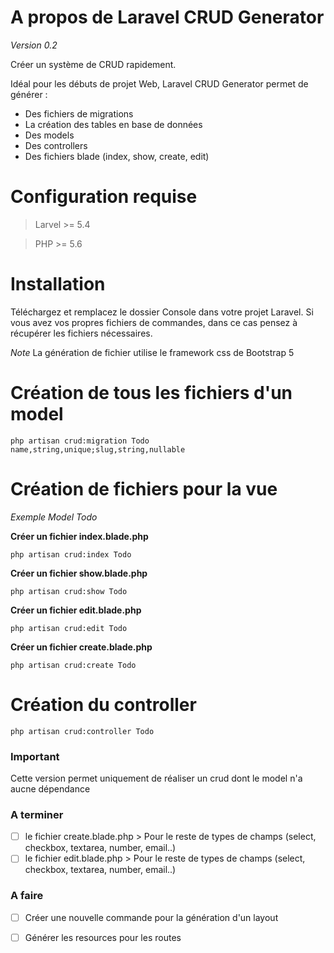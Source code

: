 # A propos de Laravel CRUD Generator

*Version 0.2*

Créer un système de CRUD rapidement.

Idéal pour les débuts de projet Web, Laravel CRUD Generator permet de générer :
* Des fichiers de migrations
* La création des tables en base de données
* Des models
* Des controllers
* Des fichiers blade (index, show, create, edit)

# Configuration requise
> Larvel >= 5.4

> PHP >= 5.6

# Installation

Téléchargez et remplacez le dossier Console dans votre projet Laravel.
Si vous avez vos propres fichiers de commandes, dans ce cas pensez à récupérer les fichiers nécessaires.

*Note*
La génération de fichier utilise le framework css de Bootstrap 5

# Création de tous les fichiers d'un model
```
php artisan crud:migration Todo name,string,unique;slug,string,nullable
```

# Création de fichiers pour la vue

*Exemple Model Todo*

**Créer un fichier index.blade.php**

```
php artisan crud:index Todo
```

**Créer un fichier show.blade.php**

```
php artisan crud:show Todo
```

**Créer un fichier edit.blade.php**

```
php artisan crud:edit Todo
```

**Créer un fichier create.blade.php**

```
php artisan crud:create Todo
```

#  Création du controller

```
php artisan crud:controller Todo
```

### Important

Cette version permet uniquement de réaliser un crud dont le model n'a aucne dépendance

### A terminer
- [ ] le fichier create.blade.php > Pour le reste de types de champs (select, checkbox, textarea, number, email..)
- [ ] le fichier edit.blade.php > Pour le reste de types de champs (select, checkbox, textarea, number, email..)

### A faire
- [ ] Créer une nouvelle commande pour la génération d'un layout
- [ ] Générer les resources pour les routes

